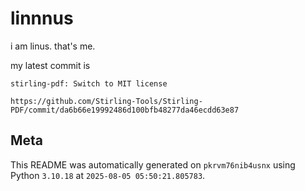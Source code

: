 # linnnus

i am linus. that's me.

my latest commit is

```
stirling-pdf: Switch to MIT license

https://github.com/Stirling-Tools/Stirling-PDF/commit/da6b66e19992486d100bfb48277da46ecdd63e87
```

## Meta

This README was automatically generated on `pkrvm76nib4usnx` using Python
`3.10.18` at `2025-08-05 05:50:21.805783`.
